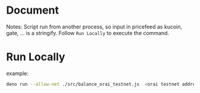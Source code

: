 # Document

Notes: Script run from another process, so input in pricefeed as kucoin, gate, ... is a stringify. Follow `Run Locally` to execute the command.

# Run Locally

example:

```bash
deno run --allow-net ./src/balance_orai_testnet.js  <orai testnet address>
```
